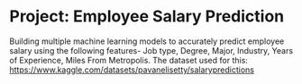 # Project: Employee Salary Prediction
Building multiple machine learning models to accurately predict employee salary using the following features- Job type, Degree, Major, Industry, Years of Experience, Miles From Metropolis.
The dataset used for this: https://www.kaggle.com/datasets/pavanelisetty/salarypredictions
